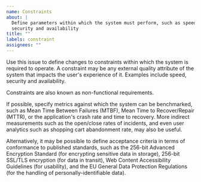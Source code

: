 ```yaml
---
name: Constraints
about: |
  Define parameters within which the system must perform, such as speed,
  security and availability
title: ""
labels: constraint
assignees: ""
---
```


Use this issue to define changes to constraints within which the system is
required to operate. A constraint may be any external quality attribute of the
system that impacts the user's experience of it. Examples include speed,
security and availability.

Constraints are also known as non-functional requirements.

If possible, specify metrics against which the system can be benchmarked, such
as Mean Time Between Failures (MTBF), Mean Time to Recover/Repair (MTTR), or the
application's crash rate and time to recovery. More indirect measurements such
as the open/close rates of incidents, and even user analytics such as shopping
cart abandonment rate, may also be useful.

Alternatively, it may be possible to define acceptance criteria in terms of
conformance to published standards, such as the 256-bit Advanced Encryption
Standard (for encrypting sensitive data in storage), 256-bit SSL/TLS encryption
(for data in transit), Web Content Accessibility Guidelines (for usability), and
the EU General Data Protection Regulations (for the handling of
personally-identifiable data).
